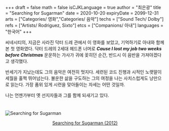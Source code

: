 +++
draft = false
math = false
isCJKLanguage = true
author = "최은광"
title = "Searching for Sugarman"
date = 2020-10-20
expiryDate = 2099-12-31
arts = ["Categories/ 영화","Categories/ 음악"]
techs = ["Sound Tech/ Dolby"]
refs = ["Artists/ Rodriguez, Sixto"]
etcs = ["Companions/ 아내"]
languages = "한국어"
+++

씨네시티의, 지금은 사라진 닥터 드레 관에서 이 영화를 보았고, 기억하기로 아내와 함께 본 첫 영화였다. 닥터 드레의 2세대 헤드폰 너머로 ***Cause I lost my job two weeks before Christmas*** 운운하는 가사가 귀에 꽂히던 순간, 반드시 이 음반을 가져야겠다고 생각했다. 
  
반세기가 지났는데도 그의 음악은 여전히 멋지다. 세련된 코드 진행과 시적인 노랫말이 세월을 훌쩍 뛰어넘는다. 불운한 삶을 구도하는 그의 여정을 나는 사치스럽게도 낭만으로 읽는다. 가장 품위 있게 시련을 맞아들이는 자세는 어떤 것일까. 

나는 언젠가부터 옛 선지자들과 그를 함께 되새기고 있다.  

#

![Searching for Sugarman](https://encrypted-tbn1.gstatic.com/images?q=tbn:ANd9GcR17lRWkbzZvhotLy8SevqwL0z6DcHypeY24EPNHqJuv_CUQgHj)
<center><a href="https://ko.wikipedia.org/wiki/%EC%84%9C%EC%B9%AD_%ED%8F%AC_%EC%8A%88%EA%B0%80%EB%A7%A8" target="_blank" rel="noopener noreferrer">Searching for Sugarman (2012)</a></center>
